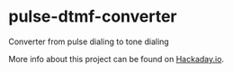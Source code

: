 # pulse-dtmf-converter
Converter from pulse dialing to tone dialing

More info about this project can be found on [Hackaday.io](https://hackaday.io/project/28557-pulse-to-tone-converter).
